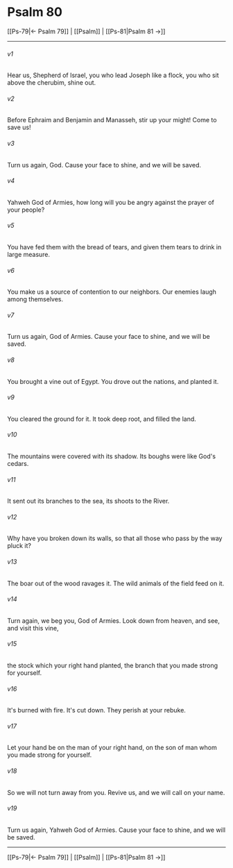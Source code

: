 # Psalm 80

[[Ps-79|← Psalm 79]] | [[Psalm]] | [[Ps-81|Psalm 81 →]]
***



###### v1 
Hear us, Shepherd of Israel, you who lead Joseph like a flock, you who sit above the cherubim, shine out. 

###### v2 
Before Ephraim and Benjamin and Manasseh, stir up your might! Come to save us! 

###### v3 
Turn us again, God. Cause your face to shine, and we will be saved. 

###### v4 
Yahweh God of Armies, how long will you be angry against the prayer of your people? 

###### v5 
You have fed them with the bread of tears, and given them tears to drink in large measure. 

###### v6 
You make us a source of contention to our neighbors. Our enemies laugh among themselves. 

###### v7 
Turn us again, God of Armies. Cause your face to shine, and we will be saved. 

###### v8 
You brought a vine out of Egypt. You drove out the nations, and planted it. 

###### v9 
You cleared the ground for it. It took deep root, and filled the land. 

###### v10 
The mountains were covered with its shadow. Its boughs were like God's cedars. 

###### v11 
It sent out its branches to the sea, its shoots to the River. 

###### v12 
Why have you broken down its walls, so that all those who pass by the way pluck it? 

###### v13 
The boar out of the wood ravages it. The wild animals of the field feed on it. 

###### v14 
Turn again, we beg you, God of Armies. Look down from heaven, and see, and visit this vine, 

###### v15 
the stock which your right hand planted, the branch that you made strong for yourself. 

###### v16 
It's burned with fire. It's cut down. They perish at your rebuke. 

###### v17 
Let your hand be on the man of your right hand, on the son of man whom you made strong for yourself. 

###### v18 
So we will not turn away from you. Revive us, and we will call on your name. 

###### v19 
Turn us again, Yahweh God of Armies. Cause your face to shine, and we will be saved.

***
[[Ps-79|← Psalm 79]] | [[Psalm]] | [[Ps-81|Psalm 81 →]]
